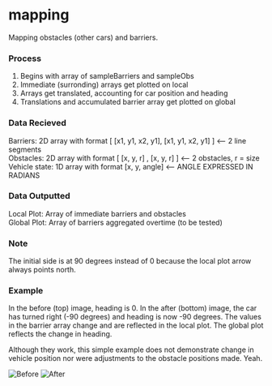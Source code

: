 # mapping

Mapping obstacles (other cars) and barriers.

### Process
1. Begins with array of sampleBarriers and sampleObs
2. Immediate (surronding) arrays get plotted on local
3. Arrays get translated, accounting for car position and heading
4. Translations and accumulated barrier array get plotted on global

### Data Recieved
Barriers: 2D array with format [ [x1, y1, x2, y1], [x1, y1, x2, y1] ] <-- 2 line segments<br/>
Obstacles: 2D array with format [ [x, y, r] , [x, y, r] ] <-- 2 obstacles, r = size<br/>
Vehicle state: 1D array with format [x, y, angle] <-- ANGLE EXPRESSED IN RADIANS<br/>

### Data Outputted
Local Plot: Array of immediate barriers and obstacles<br/>
Global Plot: Array of barriers aggregated overtime (to be tested)<br/>

### Note
The initial side is at 90 degrees instead of 0 because the local plot arrow always points north. 

### Example
In the before (top) image, heading is 0. In the after (bottom) image, the car has turned right (-90 degrees) and heading is now -90 degrees. The values in the barrier array change and are reflected in the local plot. The global plot reflects the change in heading. 

Although they work, this simple example does not demonstrate change in vehicle position nor were adjustments to the obstacle positions made. Yeah.
<br/>

![Before](https://github.com/WisconsinAutonomous/mapping/blob/master/Before.png)
![After](https://github.com/WisconsinAutonomous/mapping/blob/master/After.png)

